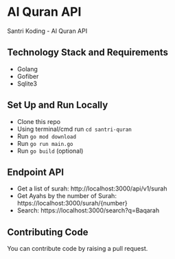 # Al Quran API

Santri Koding - Al Quran API
## Technology Stack and Requirements

- Golang
- Gofiber
- Sqlite3

## Set Up and Run Locally

- Clone this repo
- Using terminal/cmd run `cd santri-quran`
- Run `go mod download`
- Run `go run main.go`
- Run `go build` (optional)

## Endpoint API

- Get a list of surah: http://localhost:3000/api/v1/surah
- Get Ayahs by the number of Surah: https://localhost:3000/surah/{number}
- Search: https://localhost:3000/search?q=Baqarah

## Contributing Code

You can contribute code by raising a pull request.
